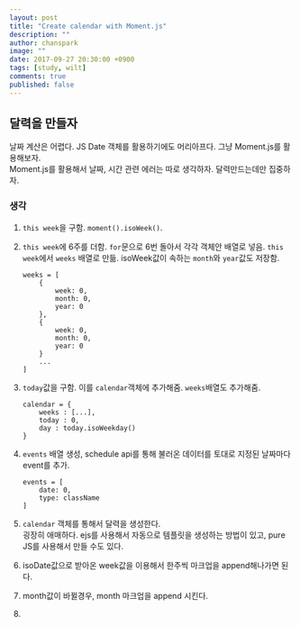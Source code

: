 ```yaml
---
layout: post
title: "Create calendar with Moment.js"
description: ""
author: chanspark
image: ""
date: 2017-09-27 20:30:00 +0900
tags: [study, wilt]
comments: true
published: false
---
```


## 달력을 만들자
날짜 계산은 어렵다. JS Date 객체를 활용하기에도 머리아프다. 그냥 Moment.js를 활용해보자.  
Moment.js를 활용해서 날짜, 시간 관련 에러는 따로 생각하자. 달력만드는데만 집중하자.  

### 생각
1. `this week`을 구함. `moment().isoWeek()`.
2. `this week`에 6주를 더함. `for`문으로 6번 돌아서 각각 객체안 배열로 넣음. `this week`에서 `weeks` 배열로 만듦. isoWeek값이 속하는 `month`와 `year`값도 저장함.  
       
    ```
    weeks = [
	    {
	    	week: 0, 
	    	month: 0,
	    	year: 0
		}, 
		{
			week: 0, 
	    	month: 0,
	    	year: 0
    	}
    	... 
	]
    ``` 
3. `today`값을 구함. 이를 `calendar`객체에 추가해줌. `weeks`배열도 추가해줌.

	```
	calendar = {
		weeks : [...],
		today : 0,
		day : today.isoWeekday()
	}
	```
4. `events` 배열 생성, schedule api를 통해 불러온 데이터를 토대로 지정된 날짜마다 event를 추가.   
	
	```
	events = [
		date: 0,
		type: className
	]
	```
5. `calendar` 객체를 통해서 달력을 생성한다.  
	굉장히 애매하다. ejs를 사용해서 자동으로 템플릿을 생성하는 방법이 있고, pure JS를 사용해서 만들 수도 있다.  
6. isoDate값으로 받아온 week값을 이용해서 한주씩 마크업을 append해나가면 된다.
7. month값이 바뀔경우, month 마크업을 append 시킨다.
8. 












